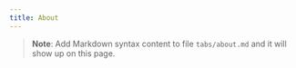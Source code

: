 ```yaml
---
title: About
---
```


> **Note**: Add Markdown syntax content to file `tabs/about.md` and it will show up on this page.

